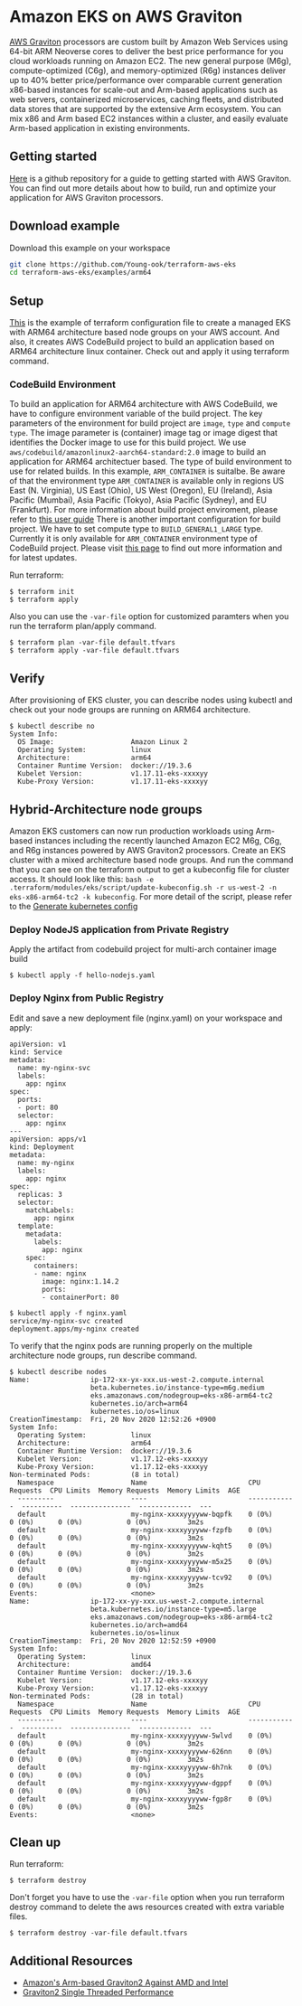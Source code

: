 # Amazon EKS on AWS Graviton

[AWS Graviton](https://aws.amazon.com/ec2/graviton/) processors are custom built by Amazon Web Services using 64-bit ARM Neoverse cores to deliver the best price performance for you cloud workloads running on Amazon EC2. The new general purpose (M6g), compute-optimized (C6g), and memory-optimized (R6g) instances deliver up to 40% better price/performance over comparable current generation x86-based instances for scale-out and Arm-based applications such as web servers, containerized microservices, caching fleets, and distributed data stores that are supported by the extensive Arm ecosystem. You can mix x86 and Arm based EC2 instances within a cluster, and easily evaluate Arm-based application in existing environments.

## Getting started
[Here](https://github.com/aws/aws-graviton-getting-started) is a github repository for a guide to getting started with AWS Graviton. You can find out more details about how to build, run and optimize your application for AWS Graviton processors.

## Download example
Download this example on your workspace
```sh
git clone https://github.com/Young-ook/terraform-aws-eks
cd terraform-aws-eks/examples/arm64
```

## Setup
[This](https://github.com/Young-ook/terraform-aws-eks/blob/main/examples/arm64/main.tf) is the example of terraform configuration file to create a managed EKS with ARM64 architecture based node groups on your AWS account. And also, it creates AWS CodeBuild project to build an application based on ARM64 architecture linux container. Check out and apply it using terraform command.

### CodeBuild Environment
To build an application for ARM64 architecture with AWS CodeBuild, we have to configure environment variable of the build project. The key parameters of the environment for build project are `image`, `type` and `compute type`. The image parameter is (container) image tag or image digest that identifies the Docker image to use for this build project. We use `aws/codebuild/amazonlinux2-aarch64-standard:2.0` image to build an application for ARM64 architectuer based. The type of build environment to use for related builds. In this example, `ARM_CONTAINER` is suitalbe. Be aware of that the environment type `ARM_CONTAINER` is available only in regions US East (N. Virginia), US East (Ohio), US West (Oregon), EU (Ireland), Asia Pacific (Mumbai), Asia Pacific (Tokyo), Asia Pacific (Sydney), and EU (Frankfurt). For more information about build project enviroment, please refer to [this user guide](https://docs.aws.amazon.com/AWSCloudFormation/latest/UserGuide/aws-properties-codebuild-project-environment.html)
There is another important configuration for build project. We have to set compute type to `BUILD_GENERAL1_LARGE` type. Currently it is only available for `ARM_CONTAINER` environment type of CodeBuild project. Please visit [this page](https://docs.aws.amazon.com/codebuild/latest/userguide/build-env-ref-compute-types.html) to find out more information and for latest updates.

Run terraform:
```
$ terraform init
$ terraform apply
```
Also you can use the `-var-file` option for customized paramters when you run the terraform plan/apply command.
```
$ terraform plan -var-file default.tfvars
$ terraform apply -var-file default.tfvars
```

## Verify
After provisioning of EKS cluster, you can describe nodes using kubectl and check out your node groups are running on ARM64 architecture.
```
$ kubectl describe no
System Info:
  OS Image:                   Amazon Linux 2
  Operating System:           linux
  Architecture:               arm64
  Container Runtime Version:  docker://19.3.6
  Kubelet Version:            v1.17.11-eks-xxxxyy
  Kube-Proxy Version:         v1.17.11-eks-xxxxyy
```

## Hybrid-Architecture node groups
Amazon EKS customers can now run production workloads using Arm-based instances including the recently launched Amazon EC2 M6g, C6g, and R6g instances powered by AWS Graviton2 processors. Create an EKS cluster with a mixed architecture based node groups. And run the command that you can see on the terraform output to get a kubeconfig file for cluster access. It should look like this: `bash -e .terraform/modules/eks/script/update-kubeconfig.sh -r us-west-2 -n eks-x86-arm64-tc2 -k kubeconfig`. For more detail of the script, please refer to the [Generate kubernetes config](https://github.com/Young-ook/terraform-aws-eks/blob/main/README.md#generate-kubernetes-config)

### Deploy NodeJS application from Private Registry
Apply the artifact from codebuild project for multi-arch container image build

```
$ kubectl apply -f hello-nodejs.yaml
```

### Deploy Nginx from Public Registry
Edit and save a new deployment file (nginx.yaml) on your workspace and apply:
```
apiVersion: v1
kind: Service
metadata:
  name: my-nginx-svc
  labels:
    app: nginx
spec:
  ports:
  - port: 80
  selector:
    app: nginx
---
apiVersion: apps/v1
kind: Deployment
metadata:
  name: my-nginx
  labels:
    app: nginx
spec:
  replicas: 3
  selector:
    matchLabels:
      app: nginx
  template:
    metadata:
      labels:
        app: nginx
    spec:
      containers:
      - name: nginx
        image: nginx:1.14.2
        ports:
        - containerPort: 80
```
```
$ kubectl apply -f nginx.yaml
service/my-nginx-svc created
deployment.apps/my-nginx created
```

To verify that the nginx pods are running properly on the multiple architecture node groups, run describe command.
```
$ kubectl describe nodes
Name:               ip-172-xx-yx-xxx.us-west-2.compute.internal
                    beta.kubernetes.io/instance-type=m6g.medium
                    eks.amazonaws.com/nodegroup=eks-x86-arm64-tc2
                    kubernetes.io/arch=arm64
                    kubernetes.io/os=linux
CreationTimestamp:  Fri, 20 Nov 2020 12:52:26 +0900
System Info:
  Operating System:           linux
  Architecture:               arm64
  Container Runtime Version:  docker://19.3.6
  Kubelet Version:            v1.17.12-eks-xxxxyy
  Kube-Proxy Version:         v1.17.12-eks-xxxxyy
Non-terminated Pods:          (8 in total)
  Namespace                   Name                         CPU Requests  CPU Limits  Memory Requests  Memory Limits  AGE
  ---------                   ----                         ------------  ----------  ---------------  -------------  ---
  default                     my-nginx-xxxxyyyyww-bqpfk    0 (0%)        0 (0%)      0 (0%)           0 (0%)         3m2s
  default                     my-nginx-xxxxyyyyww-fzpfb    0 (0%)        0 (0%)      0 (0%)           0 (0%)         3m2s
  default                     my-nginx-xxxxyyyyww-kqht5    0 (0%)        0 (0%)      0 (0%)           0 (0%)         3m2s
  default                     my-nginx-xxxxyyyyww-m5x25    0 (0%)        0 (0%)      0 (0%)           0 (0%)         3m2s
  default                     my-nginx-xxxxyyyyww-tcv92    0 (0%)        0 (0%)      0 (0%)           0 (0%)         3m2s
Events:                       <none>
Name:               ip-172-xx-yy-xxx.us-west-2.compute.internal
                    beta.kubernetes.io/instance-type=m5.large
                    eks.amazonaws.com/nodegroup=eks-x86-arm64-tc2
                    kubernetes.io/arch=amd64
                    kubernetes.io/os=linux
CreationTimestamp:  Fri, 20 Nov 2020 12:52:59 +0900
System Info:
  Operating System:           linux
  Architecture:               amd64
  Container Runtime Version:  docker://19.3.6
  Kubelet Version:            v1.17.12-eks-xxxxyy
  Kube-Proxy Version:         v1.17.12-eks-xxxxyy
Non-terminated Pods:          (28 in total)
  Namespace                   Name                         CPU Requests  CPU Limits  Memory Requests  Memory Limits  AGE
  ---------                   ----                         ------------  ----------  ---------------  -------------  ---
  default                     my-nginx-xxxxyyyyww-5wlvd    0 (0%)        0 (0%)      0 (0%)           0 (0%)         3m2s
  default                     my-nginx-xxxxyyyyww-626nn    0 (0%)        0 (0%)      0 (0%)           0 (0%)         3m2s
  default                     my-nginx-xxxxyyyyww-6h7nk    0 (0%)        0 (0%)      0 (0%)           0 (0%)         3m2s
  default                     my-nginx-xxxxyyyyww-dgppf    0 (0%)        0 (0%)      0 (0%)           0 (0%)         3m2s
  default                     my-nginx-xxxxyyyyww-fgp8r    0 (0%)        0 (0%)      0 (0%)           0 (0%)         3m2s
Events:                       <none>
```

## Clean up
Run terraform:
```
$ terraform destroy
```
Don't forget you have to use the `-var-file` option when you run terraform destroy command to delete the aws resources created with extra variable files.
```
$ terraform destroy -var-file default.tfvars
```

## Additional Resources
* [Amazon's Arm-based Graviton2 Against AMD and Intel](https://www.anandtech.com/show/15578/cloud-clash-amazon-graviton2-arm-against-intel-and-amd)
* [Graviton2 Single Threaded Performance](https://www.anandtech.com/show/15578/cloud-clash-amazon-graviton2-arm-against-intel-and-amd/5)

